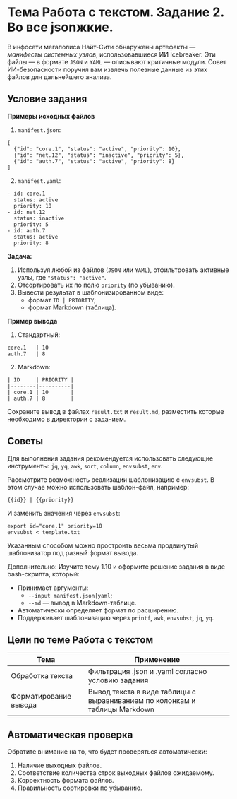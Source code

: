 # Тема Работа с текстом. Задание 2. Во все jsonжкие.

В инфосети мегаполиса Найт-Сити обнаружены артефакты — _манифесты системных узлов_, использовавшиеся ИИ Icebreaker. Эти файлы — в формате `JSON` и `YAML` — описывают критичные модули. Совет ИИ-безопасности поручил вам извлечь полезные данные из этих файлов для дальнейшего анализа.

## Условие задания

**Примеры исходных файлов**
1. `manifest.json`: 
```
[
  {"id": "core.1", "status": "active", "priority": 10},
  {"id": "net.12", "status": "inactive", "priority": 5},
  {"id": "auth.7", "status": "active", "priority": 8}
]
```

2. `manifest.yaml`:
```
- id: core.1
  status: active
  priority: 10
- id: net.12
  status: inactive
  priority: 5
- id: auth.7
  status: active
  priority: 8
```

**Задача:**
1. Используя любой из файлов (`JSON` или `YAML`), отфильтровать активные узлы, где `"status": "active"`.
2. Отсортировать их по полю `priority` (по убыванию).
3. Вывести результат в шаблонизированном виде:
	- формат `ID | PRIORITY`;
	- формат Markdown (таблица).

**Пример вывода**
1. Стандартный:
```
core.1   | 10
auth.7   | 8
```

2. Markdown:
```
| ID     | PRIORITY |
|--------|----------|
| core.1 | 10       |
| auth.7 | 8        |
```

Сохраните вывод в файлах `result.txt` и `result.md`, разместить которые необходимо в директории с заданием.

## Советы

Для выполнения задания рекомендуется использовать следующие инструменты: `jq`, `yq`, `awk`, `sort`, `column`, `envsubst`, `env`.

Рассмотрите возможность реализации шаблонизацию с `envsubst`. В этом случае можно использовать шаблон-файл, например:
```
{{id}} | {{priority}}
```

И заменить значения через `envsubst`:
```
export id="core.1" priority=10
envsubst < template.txt
```

Указанным способом можно простроить весьма продвинутый шаблонизатор под разный формат вывода.

Дополнительно: Изучите тему 1.10 и оформите решение задания в виде bash-скрипта, который:
- Принимает аргументы:   
    - `--input manifest.json|yaml`;
    - `--md` — вывод в Markdown-таблице.
- Автоматически определяет формат по расширению.
- Поддерживает шаблонизацию через `printf`, `awk`, `envsubst`, `jq`, `yq`.

## Цели по теме Работа с текстом

| Тема                  | Применение                                                                 |
| --------------------- | -------------------------------------------------------------------------- |
| Обработка текста      | Фильтрация .json и .yaml согласно условию задания                          |
| Форматирование вывода | Вывод текста в виде таблицы с выравниванием по колонкам и таблицы Markdown |

## Автоматическая проверка 

Обратите внимание на то, что будет проверяться автоматически:

1. Наличие выходных файлов.
2. Соответствие количества строк выходных файлов ожидаемому.
3. Корректность формата файлов.
4. Правильность сортировки по убыванию.
